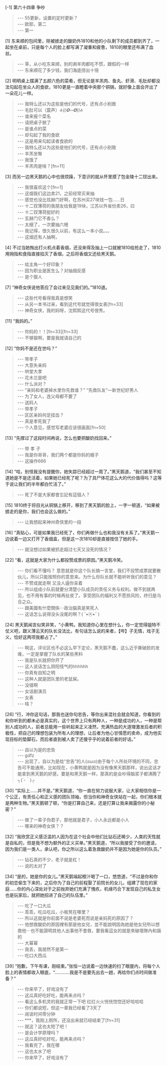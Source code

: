 
[-1] 第六十四章 争吵
>--- 55更新，设置的定时更新？<br>
>--- 欧耶，第二<br>
>--- 第一<br>

[1] 东来顺的包间里，除被掳走的酸奶外1810和他的小队剩下的成员都到齐了，一起坐在桌前，只是每个人的脸上都写满了凝重和疲惫，1810的眼里还布满了血丝。
>--- 草，从小吃东来顺，别的涮羊肉都吃不惯，跟假的一样<br>
>--- 东来顺花了多少钱，我们海底捞出十倍<br>

[2] 明明桌上摆满了五颜六色的菜肴，但无论是羊羔肉、鱼丸、虾滑、毛肚却都没法勾起在坐众人的食欲，1810更是一直瞪着中央那个铜锅，就好像上面会开出了一朵花儿一样。
>--- 我特么还以为这些是他们的代号，还有点小别致<br>
>--- 毛肚可以（震声）*⁂((✪⥎✪))⁂*<br>
>--- 谁来报个菜名<br>
>--- 请把桌子掀了<br>
>--- 是谁点的菜<br>
>--- 却勾起了我的食欲<br>
>--- 这是用来勾起读者食欲的<br>
>--- 我特么还以为这些是他们的代号，还有点小别致<br>
>--- 羊羔坐臀<br>
>--- 我饿了<br>
>--- 羊羔肉是啥？[fn=11]<br>

[3] 而另一边黑天鹅的心中也很烦躁，下意识的就从怀里摸了包金陵十二钗出来。
>--- 我很喜欢这个[fn=1]<br>
>--- 这烟我们这边卖21，之前经常买来抽<br>
>--- 感觉也没比炫赫门好啊，在苏州买27块钱一包……日<br>
>--- 十二钗薄荷的我朋友给我是19块，江苏以外省份卖26，曰<br>
>--- 十二钗薄荷挺好的<br>
>--- 玄赫门它不香么？<br>
>--- 太细了，一次要抽六根<br>
>--- 我记得，很久很久以前，有这么一本小说。。。<br>
>--- 这烟还有人抽啊，<br>

[4] 不过当她掏出打火机点着香烟，还没来得及抽上一口就被1810给抢走了，1810用拇指和食指直接掐灭了香烟，之后将香烟又还给黑天鹅。
>--- 给主角一个好印象？<br>
>--- 因为职业是医生么？对抽烟反感<br>
>--- 是个狠人<br>

[7] “神奇女侠说他答应了会过来见见我们的。”1810道。
>--- 这些代号看得我真是想笑<br>
>--- 从另一本书过来，看到这代号就觉得很女表[fn=33]<br>
>--- 神奇女侠，我的妈呀，沈熙熙这代号很秀。<br>

[11] “我妈的。”
>--- 你妈的！！[fn=33][fn=33]<br>
>--- 不够狠啊，要是我就请自己的<br>

[12] “你妈不是还在世吗？”
>--- 带孝子<br>
>--- 大意失亲妈<br>
>--- 哄堂大孝<br>
>--- 花木兰是吧<br>
>--- 什么派对？<br>
>--- “亲妈和老婆掉水里你先救谁？” “先救队友”—新世纪好男人<br>
>--- 为了女人，连父母都不要了<br>
>--- 送妈人<br>
>--- 带孝子<br>
>--- 区区亲妈何足挂齿？<br>
>--- 真是孝死我了<br>
>--- 个人意见，感觉写老婆应该很画面[fn=50]<br>

[13] “先撑过了这段时间再说，怎么也要把酸奶找回来。”
>--- 带 孝 子<br>
>--- 我是你哥哥，我们两个都是你妈的蛾子<br>
>--- 这操作666<br>

[14] “哈，别怪我没有提醒你，她失踪已经超过一周了。”黑天鹅道，“我们甚至不知道她是不是还活着，如果她已经死了呢？为了具尸体花这么大的代价值得吗？这等于说让我们的半年都白忙活了。”
>--- 死了不是大家都會忘記有這個人？<br>

[15] 1810终于将目光从铜锅上移开，移到了黑天鹅的脸上，一字一顿道，“如果被掳走的是你，我们也会这么做的。”
>--- 让我想起来神州奇侠里的一段<br>

[16] “真贴心，可是如果我已经死了，你们再做什么也和我没有关系了。”黑天鹅一边说着一边又打开了香烟盒，但是这一次1810却是直接按住了她的手。
>--- 就没想过如果被抓走超过七天又没死的情况？<br>

[22] “看，这就是大家为什么都投赞成票的原因。”黑天鹅冷笑。
>--- 你们看不懂吗？
意思就是你这个队长搞一言堂，我们不投赞成票就要散伙儿，所以只能按照你的意思来。为什么你队长就不能听听我们的意见？<br>
>--- 不赞成就走啊 又没人逼你呆着<br>
>--- 所以组成小队前就要分清楚小队成员的责任义务与权利。做不到就再见，也不用有事的时候再扯皮了。享受团队的福利又不愿担风险，终归是乌合之众。<br>
>--- 跟美國有什麼關係⋯政治腦真是笑死人<br>
>--- 这话怎么说得没头没尾的啊？( ˘•㉨•˘ )<br>

[24] 黑天鹅闻言似笑非笑，“小黄鸭，我知道你心里在想什么，你一定觉得姐特不仗义吧，跟义薄云天的队长没法比，有句话怎么说的来者，【哔】子无情，戏子无义，恰好这两项我都占了。”
>--- 啊这，评论区也不必这么早下定论，黑天鹅不蠢，这么近乎撕破脸的发难，一定是掌握了队长的某些黑料<br>
>--- 我是队长就把你开了<br>
>--- 这人说话怎么阴阳怪气的hhhhhh<br>
>--- 你真有自知之明<br>
>--- 这种人就是团队里的老鼠屎。<br>
>--- 没错啊<br>
>--- 女话剧演员<br>
>--- 女表<br>
>--- 啥？<br>

[26] “行，冲你这句话，那我也送你句忠告，等你出来混社会就会知道，你看到的和你听到的都未必是真实的，这个世界上只有两种人，一种是成功的人，一种是帮别人成功的人，前者总能用一些听起来正义凌然，充满热血的大道理激发后者的积极性，把自己的理想包装为所有人的理想，让后者为他心甘情愿的卖命，成为他实现目标的垫脚石，而后者直到被人卖了还傻乎乎的说着前者的好话。”
>--- 自以为是的忠告<br>
>--- gdfz<br>
>--- 出现了，自以为是给“忠告”的人(ಡωಡ)由于每个人所处环境的不同，忠告可不能通用，比如现在，小黄鸭就是因为没有像黑天鹅那样，说出这话才能拿到黑天鹅的好感，要是和黑天鹅一样，那真的是会吵得脑浆子都沸腾了┐(´-｀)┌<br>

[30] “实际上……并不是。”黑天鹅道，“你一直在努力说服大家，让大家相信你是一个公正，有责任心和正义感的团队领袖，但当你和神奇女侠站在一起，你们根本就是两种生物。”黑天鹅顿了顿，“你是打算自己来，还是打算让我来揭露你的小秘密？”
>--- 做了一辈子伪君子，那他就是君子，小人永远都是小人<br>
>--- 哪来的神奇女侠？？<br>

[32] “我欣赏正义感泛滥的人因为在这个社会中他们比钻石还稀少，人类的天性就是自私的，但是我不想为额外的正义买单。”黑天鹅道，“所以我接受了你的邀请，因为我们是一类人，承认吧，你之所以这么着急救酸奶并不是因为她是你的队员。”
>--- 钻石真的不少，老子就是杠！<br>
>--- 说的太对了<br>

[34] “是的，她是你的女儿。”黑天鹅端起橙汁喝了一口，悠悠道，“不过是你和你的初恋偷生下来的，之后你为了自己的前程娶了前院长的女儿，组建了现在的家庭……你的内心深处对于之前抛弃她们充满了愧疚，机缘巧合下发现自己的私生女也是玩家后，就把她招进了自己的队伍里。”
>--- 吃了一口大瓜<br>
>--- 乖乖，吃瓜吃瓜，小板凳在哪里？<br>
>--- 所以这就是你前面不说是老婆死而说是亲妈死的原因了？<br>
>--- 他想救酸奶的原因裡有那是他女兒，並不能說明因為她是他女兒所以想救他⋯也不能證明其他人出事他不會救，要我看這女的就是來破壞隊內和諧的<br>
>--- 大幂幂<br>
>--- 我丢，我居然不是第一<br>
>--- 吃口大西瓜<br>

[39] “抱歉，下午有课，刚结束。”张恒一边说着一边快速的扫了眼屋内，将每个人脸上的表情都收入眼底，“…………我是不是要先出去一趟，再给你们点时间做准备？”
>--- 你来早了，好戏没有了<br>
>--- 这瓜真好吃好吃，能再来点吗？<br>
>--- 看这么多机灵的我就正常一下吧
红红火火恍恍惚惚还好哈哈哈<br>
>--- 你们都说短，但这一章我已经看了3天了<br>
>--- 阅读时间零分钟<br>
>--- ***，我刚上厕所，还没出来就已经结束了[fn=31]<br>
>--- 就这？这也太短了吧！<br>
>--- 是会计学原理吗？<br>
>--- 这瓜真好吃好吃，能再来点吗？<br>
>--- 我看完了，我在哪<br>
>--- 这也太水了吧<br>
>--- 你来早了，好戏没有了<br>

